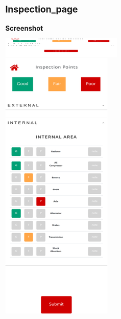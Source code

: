# Inspection_page
## Screenshot
<img src="screenshots/one.png" height="60" width="350"><img src="screenshots/two.png" height="800" width="320">
